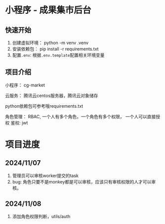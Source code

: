 # 小程序 - 成果集市后台

## 快速开始

1. 创建虚拟环境： python -m venv .venv
2. 安装依赖包： pip install -r requirements.txt
3. 配置`.env`: 根据`.env.template`配置相关环境变量



## 项目介绍

小程序： cg-market

云服务： 腾讯云centos服务器，腾讯云对象储存

python依赖包可参考哦requirements.txt

角色管理： RBAC, 一个人有多个角色，一个角色有多个权限， 一个人可以直接授权
鉴权: jwt


# 项目进度

## 2024/11/07
1. 管理员可以审核worker提交的task
2. bug: 角色只要不是monkey都是可以审核，应该只有审核权限的人才可以审核。

## 2024/11/08
1. 添加角色权限判断，utils/auth
